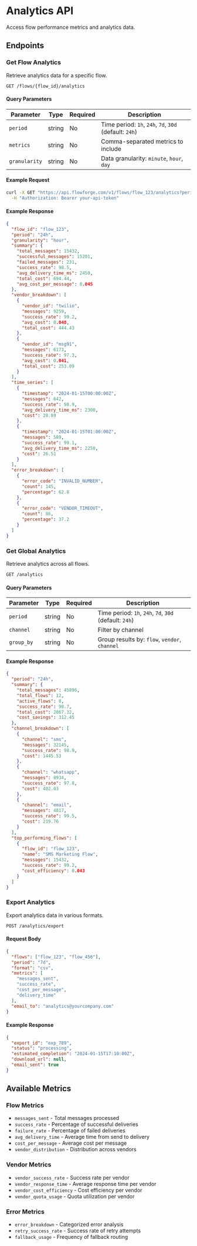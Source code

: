 # Analytics API

Access flow performance metrics and analytics data.

## Endpoints

### Get Flow Analytics

Retrieve analytics data for a specific flow.

```http
GET /flows/{flow_id}/analytics
```

#### Query Parameters

| Parameter | Type | Required | Description |
|-----------|------|----------|-------------|
| `period` | string | No | Time period: `1h`, `24h`, `7d`, `30d` (default: `24h`) |
| `metrics` | string | No | Comma-separated metrics to include |
| `granularity` | string | No | Data granularity: `minute`, `hour`, `day` |

#### Example Request

```bash
curl -X GET "https://api.flowforge.com/v1/flows/flow_123/analytics?period=24h&granularity=hour" \
  -H "Authorization: Bearer your-api-token"
```

#### Example Response

```json
{
  "flow_id": "flow_123",
  "period": "24h",
  "granularity": "hour",
  "summary": {
    "total_messages": 15432,
    "successful_messages": 15201,
    "failed_messages": 231,
    "success_rate": 98.5,
    "avg_delivery_time_ms": 2450,
    "total_cost": 694.44,
    "avg_cost_per_message": 0.045
  },
  "vendor_breakdown": [
    {
      "vendor_id": "twilio",
      "messages": 9259,
      "success_rate": 99.2,
      "avg_cost": 0.048,
      "total_cost": 444.43
    },
    {
      "vendor_id": "msg91",
      "messages": 6173,
      "success_rate": 97.3,
      "avg_cost": 0.041,
      "total_cost": 253.09
    }
  ],
  "time_series": [
    {
      "timestamp": "2024-01-15T00:00:00Z",
      "messages": 642,
      "success_rate": 98.9,
      "avg_delivery_time_ms": 2300,
      "cost": 28.89
    },
    {
      "timestamp": "2024-01-15T01:00:00Z",
      "messages": 589,
      "success_rate": 99.1,
      "avg_delivery_time_ms": 2250,
      "cost": 26.51
    }
  ],
  "error_breakdown": [
    {
      "error_code": "INVALID_NUMBER",
      "count": 145,
      "percentage": 62.8
    },
    {
      "error_code": "VENDOR_TIMEOUT",
      "count": 86,
      "percentage": 37.2
    }
  ]
}
```

### Get Global Analytics

Retrieve analytics across all flows.

```http
GET /analytics
```

#### Query Parameters

| Parameter | Type | Required | Description |
|-----------|------|----------|-------------|
| `period` | string | No | Time period: `1h`, `24h`, `7d`, `30d` (default: `24h`) |
| `channel` | string | No | Filter by channel |
| `group_by` | string | No | Group results by: `flow`, `vendor`, `channel` |

#### Example Response

```json
{
  "period": "24h",
  "summary": {
    "total_messages": 45896,
    "total_flows": 12,
    "active_flows": 8,
    "success_rate": 98.7,
    "total_cost": 2067.32,
    "cost_savings": 312.45
  },
  "channel_breakdown": [
    {
      "channel": "sms",
      "messages": 32145,
      "success_rate": 98.9,
      "cost": 1445.53
    },
    {
      "channel": "whatsapp",
      "messages": 8934,
      "success_rate": 97.8,
      "cost": 402.03
    },
    {
      "channel": "email",
      "messages": 4817,
      "success_rate": 99.5,
      "cost": 219.76
    }
  ],
  "top_performing_flows": [
    {
      "flow_id": "flow_123",
      "name": "SMS Marketing Flow",
      "messages": 15432,
      "success_rate": 99.2,
      "cost_efficiency": 0.043
    }
  ]
}
```

### Export Analytics

Export analytics data in various formats.

```http
POST /analytics/export
```

#### Request Body

```json
{
  "flows": ["flow_123", "flow_456"],
  "period": "7d",
  "format": "csv",
  "metrics": [
    "messages_sent",
    "success_rate",
    "cost_per_message",
    "delivery_time"
  ],
  "email_to": "analytics@yourcompany.com"
}
```

#### Example Response

```json
{
  "export_id": "exp_789",
  "status": "processing",
  "estimated_completion": "2024-01-15T17:10:00Z",
  "download_url": null,
  "email_sent": true
}
```

## Available Metrics

### Flow Metrics
- `messages_sent` - Total messages processed
- `success_rate` - Percentage of successful deliveries
- `failure_rate` - Percentage of failed deliveries
- `avg_delivery_time` - Average time from send to delivery
- `cost_per_message` - Average cost per message
- `vendor_distribution` - Distribution across vendors

### Vendor Metrics
- `vendor_success_rate` - Success rate per vendor
- `vendor_response_time` - Average response time per vendor
- `vendor_cost_efficiency` - Cost efficiency per vendor
- `vendor_quota_usage` - Quota utilization per vendor

### Error Metrics
- `error_breakdown` - Categorized error analysis
- `retry_success_rate` - Success rate of retry attempts
- `fallback_usage` - Frequency of fallback routing